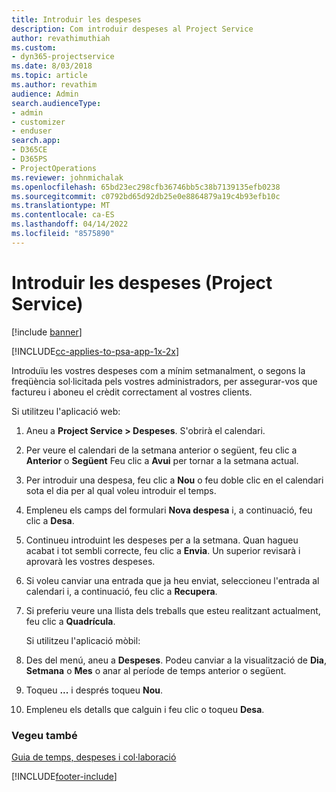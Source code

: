 ```yaml
---
title: Introduir les despeses
description: Com introduir despeses al Project Service
author: revathimuthiah
ms.custom:
- dyn365-projectservice
ms.date: 8/03/2018
ms.topic: article
ms.author: revathim
audience: Admin
search.audienceType:
- admin
- customizer
- enduser
search.app:
- D365CE
- D365PS
- ProjectOperations
ms.reviewer: johnmichalak
ms.openlocfilehash: 65bd23ec298cfb36746bb5c38b7139135efb0238
ms.sourcegitcommit: c0792bd65d92db25e0e8864879a19c4b93efb10c
ms.translationtype: MT
ms.contentlocale: ca-ES
ms.lasthandoff: 04/14/2022
ms.locfileid: "8575890"
---
```

# <a name="enter-expenses-project-service"></a>Introduir les despeses (Project Service)

[!include [banner](../includes/psa-now-project-operations.md)]

[!INCLUDE[cc-applies-to-psa-app-1x-2x](../includes/cc-applies-to-psa-app-1x-2x.md)]

Introduïu les vostres despeses com a mínim setmanalment, o segons la freqüència sol·licitada pels vostres administradors, per assegurar-vos que factureu i aboneu el crèdit correctament al vostres clients.  
  
 Si utilitzeu l'aplicació web:  
  
1. Aneu a **Project Service > Despeses**. S'obrirà el calendari.  
  
2. Per veure el calendari de la setmana anterior o següent, feu clic a **Anterior** o **Següent** Feu clic a **Avui** per tornar a la setmana actual.  
  
3. Per introduir una despesa, feu clic a **Nou** o feu doble clic en el calendari sota el dia per al qual voleu introduir el temps.  
  
4. Empleneu els camps del formulari **Nova despesa** i, a continuació, feu clic a **Desa**.  
  
5. Continueu introduint les despeses per a la setmana. Quan hagueu acabat i tot sembli correcte, feu clic a **Envia**. Un superior revisarà i aprovarà les vostres despeses.  
  
6. Si voleu canviar una entrada que ja heu enviat, seleccioneu l'entrada al calendari i, a continuació, feu clic a **Recupera**.  
  
7. Si preferiu veure una llista dels treballs que esteu realitzant actualment, feu clic a **Quadrícula**.  
  
   Si utilitzeu l'aplicació mòbil:  
  
8. Des del menú, aneu a **Despeses**.     Podeu canviar a la visualització de **Dia**, **Setmana** o **Mes** o anar al període de temps anterior o següent.  
  
9. Toqueu **...** i després toqueu **Nou**.  
  
10. Empleneu els detalls que calguin i feu clic o toqueu **Desa**.  
  
### <a name="see-also"></a>Vegeu també  
 [Guia de temps, despeses i col·laboració](../psa/time-expense-collaboration-guide.md)


[!INCLUDE[footer-include](../includes/footer-banner.md)]
